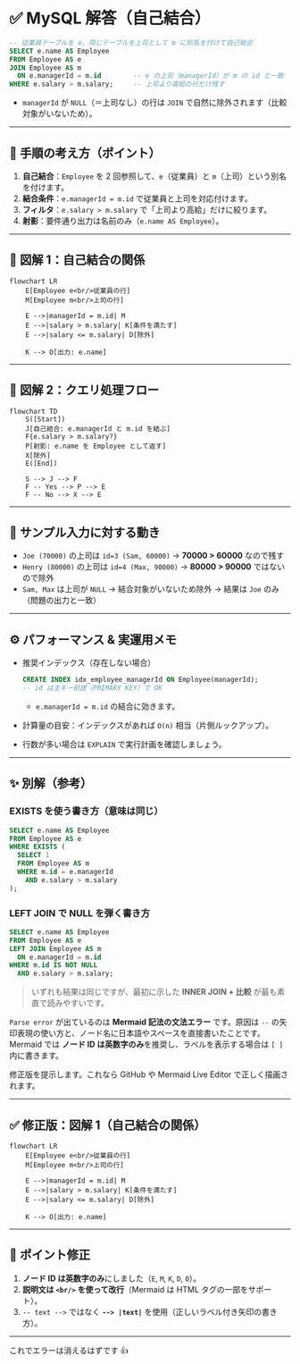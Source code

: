 # ✅ MySQL 解答（自己結合）

```sql
-- 従業員テーブルを e、同じテーブルを上司として m に別名を付けて自己結合
SELECT e.name AS Employee
FROM Employee AS e
JOIN Employee AS m
  ON e.managerId = m.id        -- e の上司（managerId）が m の id と一致
WHERE e.salary > m.salary;     -- 上司より高給の行だけ残す
```

- `managerId` が `NULL`（＝上司なし）の行は `JOIN` で自然に除外されます（比較対象がいないため）。

---

## 🧠 手順の考え方（ポイント）

1. **自己結合**：`Employee` を 2 回参照して、`e`（従業員）と `m`（上司）という別名を付けます。
2. **結合条件**：`e.managerId = m.id` で従業員と上司を対応付けます。
3. **フィルタ**：`e.salary > m.salary` で「上司より高給」だけに絞ります。
4. **射影**：要件通り出力は名前のみ（`e.name AS Employee`）。

---

## 🧩 図解 1：自己結合の関係

```mermaid
flowchart LR
    E[Employee e<br/>従業員の行]
    M[Employee m<br/>上司の行]

    E -->|managerId = m.id| M
    E -->|salary > m.salary| K[条件を満たす]
    E -->|salary <= m.salary| D[除外]

    K --> O[出力: e.name]
```

---

## 🔎 図解 2：クエリ処理フロー

```mermaid
flowchart TD
    S([Start])
    J[自己結合: e.managerId と m.id を結ぶ]
    F{e.salary > m.salary?}
    P[射影: e.name を Employee として返す]
    X[除外]
    E([End])

    S --> J --> F
    F -- Yes --> P --> E
    F -- No --> X --> E
```

---

## 🧪 サンプル入力に対する動き

- `Joe (70000)` の上司は `id=3 (Sam, 60000)` → **70000 > 60000** なので残す
- `Henry (80000)` の上司は `id=4 (Max, 90000)` → **80000 > 90000** ではないので除外
- `Sam, Max` は上司が `NULL` → 結合対象がいないため除外
  → 結果は `Joe` のみ（問題の出力と一致）

---

## ⚙️ パフォーマンス & 実運用メモ

- 推奨インデックス（存在しない場合）

    ```sql
    CREATE INDEX idx_employee_managerId ON Employee(managerId);
    -- id は主キー前提（PRIMARY KEY）で OK
    ```

    - `e.managerId = m.id` の結合に効きます。

- 計算量の目安：インデックスがあれば `O(n)` 相当（片側ルックアップ）。
- 行数が多い場合は `EXPLAIN` で実行計画を確認しましょう。

---

## ✨ 別解（参考）

### EXISTS を使う書き方（意味は同じ）

```sql
SELECT e.name AS Employee
FROM Employee AS e
WHERE EXISTS (
  SELECT 1
  FROM Employee AS m
  WHERE m.id = e.managerId
    AND e.salary > m.salary
);
```

### LEFT JOIN で NULL を弾く書き方

```sql
SELECT e.name AS Employee
FROM Employee AS e
LEFT JOIN Employee AS m
  ON e.managerId = m.id
WHERE m.id IS NOT NULL
  AND e.salary > m.salary;
```

> いずれも結果は同じですが、最初に示した **INNER JOIN + 比較** が最も素直で読みやすいです。

`Parse error` が出ているのは **Mermaid 記法の文法エラー** です。原因は `--` の矢印表現の使い方と、ノード名に日本語やスペースを直接書いたことです。
Mermaid では **ノード ID は英数字のみ**を推奨し、ラベルを表示する場合は `[ ]` 内に書きます。

修正版を提示します。これなら GitHub や Mermaid Live Editor で正しく描画されます。

---

## ✅ 修正版：図解 1（自己結合の関係）

```mermaid
flowchart LR
    E[Employee e<br/>従業員の行]
    M[Employee m<br/>上司の行]

    E -->|managerId = m.id| M
    E -->|salary > m.salary| K[条件を満たす]
    E -->|salary <= m.salary| D[除外]

    K --> O[出力: e.name]
```

---

## 📌 ポイント修正

1. **ノード ID は英数字のみ**にしました（`E`, `M`, `K`, `D`, `O`）。
2. **説明文は `<br/>` を使って改行**（Mermaid は HTML タグの一部をサポート）。
3. `-- text -->` ではなく **`--> |text|`** を使用（正しいラベル付き矢印の書き方）。

---

これでエラーは消えるはずです 👍
